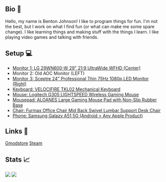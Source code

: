 ## Bio 🔮
Hello, my name is Benton Johnson! I like to program things for fun. I'm not the best, but I work on what I find fun (or what can make me some spare change). I like learning things and making stuff with the things I learn. I like playing video games and talking with friends.

## Setup 💻
- [Monitor 1: LG 29WN600-W 29" 21:9 UltraWide WFHD (Center)](https://www.amazon.com/LG-29WN600-W-29-21-UltraWide/dp/B0876DBCBX/ref=asc_df_B0876DBCBX/?tag=hyprod-20&linkCode=df0&hvadid=459728334703&hvpos=&hvnetw=g&hvrand=13540876788967384905&hvpone=&hvptwo=&hvqmt=&hvdev=c&hvdvcmdl=&hvlocint=&hvlocphy=9008536&hvtargid=pla-953460636154&psc=1)
- Monitor 2: Old AOC Monitor (LEFT)
- [Monitor 3: Sceptre 24" Professional Thin 75Hz 1080p LED Monitor (Right)](https://www.amazon.com/Sceptre-E248W-19203R-Monitor-Speakers-Metallic/dp/B0773ZY26F/ref=asc_df_B0773ZY26F/?tag=hyprod-20&linkCode=df0&hvadid=309773039951&hvpos=&hvnetw=g&hvrand=14200743190557487084&hvpone=&hvptwo=&hvqmt=&hvdev=c&hvdvcmdl=&hvlocint=&hvlocphy=9008536&hvtargid=pla-494384694463&psc=1)
- [Keyboard: VELOCIFIRE TKL02 Mechanical Keyboard](https://www.amazon.com/dp/B07DFBKYT5?psc=1&ref=ppx_yo2_dt_b_product_details)
- [Mouse: Logitech G305 LIGHTSPEED Wireless Gaming Mouse](https://www.amazon.com/dp/B07CMS5Q6N?ref=ppx_yo2_dt_b_product_details&th=1)
- [Mousepad: ALOANES Large Gaming Mouse Pad with Non-Slip Rubber Base](https://www.amazon.com/dp/B08ZMZH857?psc=1&ref=ppx_yo2_dt_b_product_details)
- [Chair: Furmax Office Chair Mid Back Swivel Lumbar Support Desk Chair](https://www.amazon.com/dp/B07B7K7N3P?psc=1&ref=ppx_yo2_dt_b_product_details)
- [Phone: Samsung Galazy A51 5G (Android > Any Apple Product)](https://www.samsung.com/ie/smartphones/galaxy-a/galaxy-a51-5g-black-128gb-sm-a516bzkdeua/)

## Links 📝
[Gmodstore](https://www.gmodstore.com/users/lion)
[Steam](https://steamcommunity.com/id/LionDaDev/)

## Stats 📈
<img align="center" src="https://github-readme-stats.vercel.app/api?username=liondadev&theme=react&show_icons=true" />
<img align="center" src="https://github-readme-stats.vercel.app/api/top-langs/?username=liondadev&theme=react&show_icons=true" />
